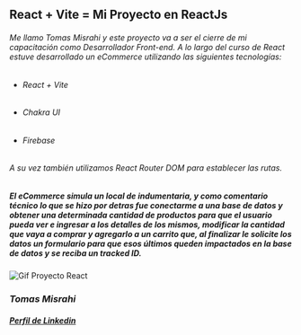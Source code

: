 ## React + Vite = Mi Proyecto en ReactJs
###### Me llamo Tomas Misrahi y este proyecto va a ser el cierre de mi capacitación como Desarrollador Front-end. A lo largo del curso de React estuve desarrollado un eCommerce utilizando las siguientes tecnologías:

- ###### React + Vite
- ###### Chakra UI
- ###### Firebase

###### A su vez también utilizamos React Router DOM para establecer las rutas.
##### El eCommerce simula un local de indumentaria, y como comentario técnico lo que se hizo por detras fue conectarme a una base de datos y obtener una determinada cantidad de productos para que el usuario pueda ver e ingresar a los detalles de los mismos, modificar la cantidad que vaya a comprar y agregarlo a un carrito que, al finalizar le solicite los datos un formulario para que esos últimos queden impactados en la base de datos y se reciba un tracked ID.

![Gif Proyecto React](https://github.com/TomasMisrahi/Entregas-React/assets/128165927/ab32a082-1cd6-4ef0-ba46-94310284fef3)

<!-- 
![gif](url) -->

### _Tomas Misrahi_   

##### [Perfil de Linkedin](https://www.linkedin.com/in/tomas-misrahi/)
